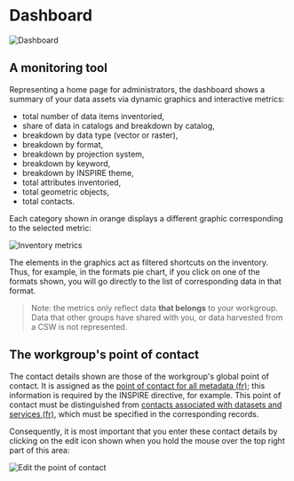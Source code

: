 # Dashboard

![Dashboard](/assets/tdb_formats.png "The Isogeo dashboard")

## A monitoring tool

Representing a home page for administrators, the dashboard shows a summary of your data assets via dynamic graphics and interactive metrics:

* total number of data items inventoried,
* share of data in catalogs and breakdown by catalog,
* breakdown by data type (vector or raster),
* breakdown by format,
* breakdown by projection system,
* breakdown by keyword,
* breakdown by INSPIRE theme,
* total attributes inventoried,
* total geometric objects,
* total contacts.

Each category shown in orange displays a different graphic corresponding to the selected metric:

![Inventory metrics](/assets/tdb_metrics.gif "Shortcuts and menus common to all the platform&apos;s screens")

The elements in the graphics act as filtered shortcuts on the inventory. Thus, for example, in the formats pie chart, if you click on one of the formats shown, you will go directly to the list of corresponding data in that format.

> Note: the metrics only reflect data **that belongs** to your workgroup. Data that other groups have shared with you, or data harvested from a CSW is not represented.

## The workgroup&apos;s point of contact

The contact details shown are those of the workgroup&apos;s global point of contact. It is assigned as the [point of contact for all metadata (fr)](http://georezo.net/wiki/main/donnees/inspire/aide_a_la_saisie_des_metadonnees_inspire#point_de_contact_des_metadonnees); this information is required by the INSPIRE directive, for example.  This point of contact must be distinguished from [contacts associated with datasets and services (fr)](http://georezo.net/wiki/main/donnees/inspire/aide_a_la_saisie_des_metadonnees_inspire#organisations_responsables_de_l_etablissement_de_la_gestion_de_la_maintenance_et_de_la_diffusion_des_series_et_services_de_donnees_geographiques), which must be specified in the corresponding records.

Consequently, it is most important that you enter these contact details by clicking on the edit icon shown when you hold the mouse over the top right part of this area:

![Edit the point of contact](/assets/tdb_edit_contact_workgroup.gif "Editing the Isogeo workgroup&apos;s global point of contact")
